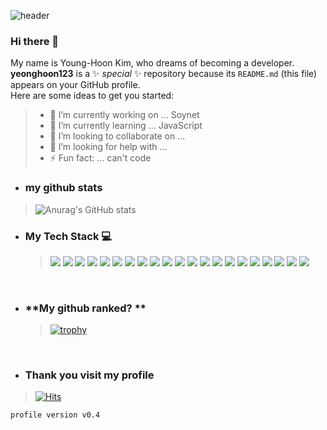![header](https://capsule-render.vercel.app/api?type=soft&color=282828&height=150&section=header&text=Yeonghoon%20Profile&fontSize=50&fontColor=fff)

### Hi there 👋

My name is Young-Hoon Kim, who dreams of becoming a developer.
<br>
**yeonghoon123** is a ✨ _special_ ✨ repository because its `README.md` (this file) appears on your GitHub profile.
<br>
Here are some ideas to get you started:

> - 🔭 I’m currently working on ... Soynet
> - 🌱 I’m currently learning ... JavaScript
> - 👯 I’m looking to collaborate on ...
> - 🤔 I’m looking for help with ...
> - ⚡ Fun fact: ... can't code

- ### my github stats

> ![Anurag's GitHub stats](https://github-readme-stats.vercel.app/api?username=yeonghoon123&show_icons=true&theme=radical)

- ### My Tech Stack 💻

  > <img src="https://img.shields.io/badge/WEBRTC-007396?style=flat-square&logo=webrtc&logoColor=white">
  > <img src="https://img.shields.io/badge/socket.io-222?style=flat-square&logo=socket.io&logoColor=white">
  > <img src="https://img.shields.io/badge/ubuntu-F80000?style=flat-square&logo=ubuntu&logoColor=white">
  > <img src="https://img.shields.io/badge/mysql-4479A1?style=flat-square&logo=mysql&logoColor=white">
  > <img src="https://img.shields.io/badge/mariaDB-003545?style=flat-square&logo=mariaDB&logoColor=white">
  > <img src="https://img.shields.io/badge/javascript-F7DF1E?style=flat-square&logo=javascript&logoColor=black">
  > <img src="https://img.shields.io/badge/jquery-0769AD?style=flat-square&logo=jquery&logoColor=white">
  > <img src="https://img.shields.io/badge/react-61DAFB?style=flat-square&logo=react&logoColor=black">
  > <img src="https://img.shields.io/badge/vue.js-4FC08D?style=flat-square&logo=vue.js&logoColor=white">
  > <img src="https://img.shields.io/badge/HTML5-E34F26?style=flat-square&logo=html5&logoColor=white">
  > <img src="https://img.shields.io/badge/CSS3-1572B6?style=flat-square&logo=css3&logoColor=white">
  > <img src="https://img.shields.io/badge/bootstrap-7952B3?style=flat-square&logo=bootstrap&logoColor=white">
  > <img src="https://img.shields.io/badge/github-181717?style=flat-square&logo=github&logoColor=white">
  > <img src="https://img.shields.io/badge/linux-FCC624?style=flat-square&logo=linux&logoColor=black">
  > <img src="https://img.shields.io/badge/aws-232F3E?style=flat-square&logo=aws&logoColor=white">
  > <img src="https://img.shields.io/badge/TypeScript-648CFF?style=flat-square&logo=typescript&logoColor=white">
  > <img src="https://img.shields.io/badge/shell-a0a0a0?style=flat-square&logo=shell&logoColor=white">
  > <img src="https://img.shields.io/badge/Next.js-220?style=flat-square&logo=next.js&logoColor=white">
  > <img src="https://img.shields.io/badge/Node.js-40A940?style=flat-square&logo=node.js&logoColor=white">
  > <img src="https://img.shields.io/badge/Sass-FF6A89?style=flat-square&logo=sass&logoColor=white">
  > <img src="https://img.shields.io/badge/Postman-FF8C0A?style=flat-square&logo=postman&logoColor=white">

<br>

- ### **My github ranked? **
  > [![trophy](https://github-profile-trophy.vercel.app/?username=ryo-ma)](https://github.com/ryo-ma/github-profile-trophy)

<br>

- ### **Thank you visit my profile**

> [![Hits](https://hits.seeyoufarm.com/api/count/incr/badge.svg?url=https%3A%2F%2Fgithub.com%2Fyeonghoon123&count_bg=%2379C83D&title_bg=%23555555&icon=wolframlanguage.svg&icon_color=%23F9C6C6&title=Thank+You%F0%9F%98%98&edge_flat=false)](https://hits.seeyoufarm.com)

`profile version v0.4`
